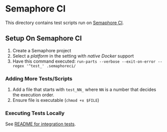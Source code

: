 # Semaphore CI

This directory contains test scripts run on [Semaphore CI](https://semaphoreci.com/matthewkmayer/rusoto).

## Setup On Semaphore CI

1. Create a Semaphore project
2. Select a *platform* in the setting with *native Docker* support
3. Have this command executed: `run-parts --verbose --exit-on-error --regex '^test_' .semaphoreci/`

### Adding More Tests/Scripts

1. Add a file that starts with `test_NN_` where `NN` is a number that decides the execution order.
2. Ensure file is executable (`chmod +x $FILE`)

### Executing Tests Locally

See [README for integration tests](/integration_tests/README.md).
